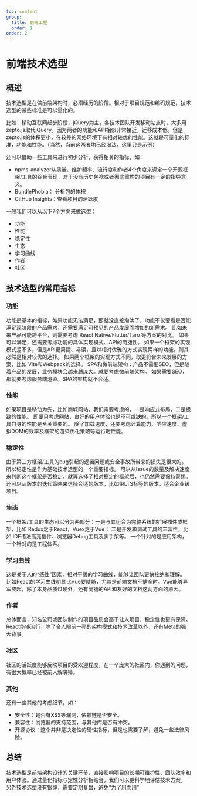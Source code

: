```yaml
---
toc: content
group: 
  title: 前端工程
  order: 1
order: 2
---
```

# 前端技术选型
## 概述
技术选型是在做前端架构时，必须经历的阶段。相对于项目规范和编码规范，技术选型的某些标准是可以量化的。

比如：移动互联网起步阶段，jQuery为主，各技术团队开发移动站点时，大多用zepto.js取代jQuery。因为两者的功能和API相似非常接近，迁移成本低。但是zepto.js的体积更小，在较差的网络环境下有相对较优的性能。这就是可量化的标准，功能和性能。（当然，当前这两者均已经淘汰，这里只是示例）

还可以借助一些工具来进行初步分析，获得相关的指标，如：
- npms-analyzer从质量、维护频率、流行度和作者4个角度来评定一个开源框架/工具的综合表现，对于没有历史包袱或者彻底重构的项目有一定的指导意义。
- BundlePhobia： 分析包的体积
- GitHub Insights：查看项目的活跃度

一般我们可以从以下7个方向来做选型：
- 功能
- 性能
- 稳定性
- 生态
- 学习曲线
- 作者
- 社区

## 技术选型的常用指标
### 功能
功能是基本的指标，如果功能无法满足，那就没直接淘汰了。功能不仅要看是否能满足现阶段的产品需求，还需要满足可预见的产品发展而增加的新需求。
比如未来产品可能跨平台，则需要考虑 React Native/Flutter/Taro 等方案的对比。
如果可以满足，还需要考虑功能的具体实现模式、API的简捷性。
如果一个框架的实现模式差不多，但是API更简捷、易读，且以相对优雅的方式实现两样的功能。则其必然是相对较优的选择。
如果两个框架的实现方式不同，取更符合未来发展的方案，比如 Vite和Webpack的选择。
SPA和微前端架构：产品不需要SEO，但是随着产品的发展，业务模块会越来越庞大。就要考虑微前端架构。
如果需要SEO，那就要考虑服务端渲染。SPA的架构就不合适。

### 性能
如果项目是移动为先，比如商城网站，我们需要考虑的，一是响应式布局，二是极致的性能。
即便只考虑网站，良好的用户体验也是不可或缺的。所以一个框架/工具自身的性能是至关重要的。
除了加载速度，还要考虑计算能力、响应速度、虚拟DOM的效率及框架的渲染优化策略等运行时性能。

### 稳定性
由于第三方框架/工具的bug引起的逻辑问题或安全事故所带来的损失是很大的。所以稳定性是作为基础技术选型的一个重要指标。
可以从Issue的数量及解决速度来判断这个框架是否稳定，就算选择了相对稳定的框架后，也仍然需要保持警惕。
还可以从版本的迭代策略来选择合适的版本，比如带LTS标签的版本，适合企业级项目。

### 生态
一个框架/工具的生态可以分为两部分：一是与其组合为完整系统的扩展插件或框架，比如 Redux之于React，Vuex之于Vue；
二是开发和调试工具的丰富性，比如 IDE语法高亮插件、浏览器Debug工具及脚手架等。
一个针对的是应用架构，一个针对的是工程体系。

### 学习曲线
这是关于人的“感性”因素，相对平缓的学习曲线，能够让团队更快接纳和理解。
比如React的学习曲线明显比Vue要陡峭，尤其是前端文档不健全时。Vue能够异军突起，除了本身品质过硬外，还有简捷的API和友好的文档这两方面的原因。

### 作者
总体而言，知名公司或团队制作的项目品质会高于让人项目，稳定性也更有保障。
React能够流行，除了令人眼前一亮的架构模式和技术改革以外，还有Meta的强大背景。

### 社区
社区的活跃度能够反映项目的受欢迎程度，在一个庞大的社区内，你遇到的问题，有很大概率已经被前人解决掉。

### 其他
还有一些其他的考虑细节，如：
- 安全性：是否有XSS等漏洞，依赖链是否安全。
- 兼容性：浏览器的支持范围，与其他库是否有冲突。
- 开源协议：这个并非是决定性的硬性指标，但是也需要了解，避免一些法律风险。

## 总结
技术选型是前端架构设计的关键环节，直接影响项目的长期可维护性、团队效率和用户体验。通过量化指标与定性分析相结合，我们可以更科学地评估技术方案。
另外技术选型没有银弹，需要定期复盘，避免“为了用而用”
